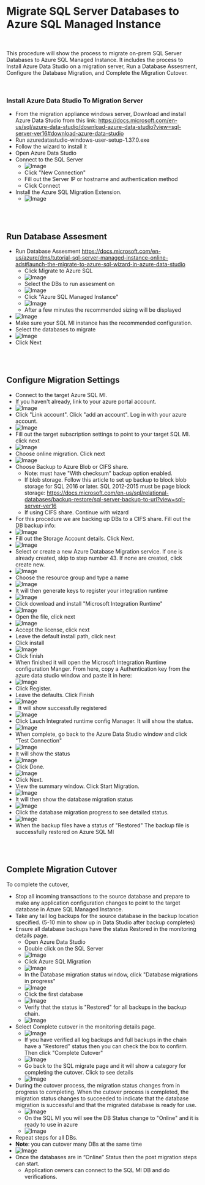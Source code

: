 ﻿# Migrate SQL Server Databases to Azure SQL Managed Instance

<br>

This procedure will show the process to migrate on-prem SQL Server Databases to Azure SQL Managed Instance. It includes the process to Install Azure Data Studio on a migration server, Run a Database Assesment, Configure the Database Migration, and Complete the Migration Cutover.

<br>

### **Install Azure Data Studio To Migration Server**

- From the migration appliance windows server, Download and install Azure Data Studio from this link: <https://docs.microsoft.com/en-us/sql/azure-data-studio/download-azure-data-studio?view=sql-server-ver16#download-azure-data-studio>
- Run azuredatastudio-windows-user-setup-1.37.0.exe
- Follow the wizard to install it
- Open Azure Data Studio 
- Connect to the SQL Server
  - ![ Image ]( docimages/sqlmimig.001.png)
  - Click "New Connection" 
  - Fill out the Server IP or hostname and authentication method
  - Click Connect
- Install the Azure SQL Migration Extension.
  - ![ Image ]( docimages/sqlmimig.002.png)

<br><br>

## **Run Database Assesment**

- Run Database Assesment <https://docs.microsoft.com/en-us/azure/dms/tutorial-sql-server-managed-instance-online-ads#launch-the-migrate-to-azure-sql-wizard-in-azure-data-studio>
  - Click Migrate to Azure SQL
  - ![ Image ]( docimages/sqlmimig.003.png)
  - Select the DBs to run assesment on
  - ![ Image ]( docimages/sqlmimig.004.png)
  - Click "Azure SQL Managed Instance"
  - ![ Image ]( docimages/sqlmimig.005.png)
  - After a few minutes the recommended sizing will be displayed 
- ![ Image ]( docimages/sqlmimig.006.png)
- Make sure your SQL MI instance has the recommended configuration.
- Select the databases to migrate
- ![ Image ]( docimages/sqlmimig.007.png)
- Click Next

<br><br>

## **Configure Migration Settings**

- Connect to the target Azure SQL MI. 
- If you haven't already, link to your azure portal account.
- ![ Image ]( docimages/sqlmimig.008.png)
- Click "Link account". Click "add an account". Log in with your azure account.
- ![ Image ]( docimages/sqlmimig.009.png)
- Fill out the target subscription settings to point to your target SQL MI. click next
- ![ Image ]( docimages/sqlmimig.010.png)
- Choose online migration. Click next
- ![ Image ]( docimages/sqlmimig.011.png)
- Choose Backup to Azure Blob or CIFS share.
  - Note: must have "With checksum" backup option enabled.
  - If blob storage. Follow this article to set up backup to block blob storage for SQL 2016 or later. SQL 2012-2015 must be page block storage: <https://docs.microsoft.com/en-us/sql/relational-databases/backup-restore/sql-server-backup-to-url?view=sql-server-ver16>
  - If using CIFS share. Continue with wizard
- For this procedure we are backing up DBs to a CIFS share. Fill out the DB backup info: 
- ![ Image ]( docimages/sqlmimig.012.png)
- Fill out the Storage Account details. Click Next.
- ![ Image ]( docimages/sqlmimig.013.png)
- Select or create a new Azure Database Migration service. If one is already created, skip to step number 43. If none are created, click create new.
- ![ Image ]( docimages/sqlmimig.014.png)
- Choose the resource group and type a name
- ![ Image ]( docimages/sqlmimig.015.png)
- It will then generate keys to register your integration runtime
- ![ Image ]( docimages/sqlmimig.016.png)
- Click download and install "Microsoft Integration Runtime" 
- ![ Image ]( docimages/sqlmimig.017.png)
- Open the file, click next
- ![ Image ]( docimages/sqlmimig.018.png)
- Accept the license, click next
- Leave the default install path, click next
- Click install
- ![ Image ]( docimages/sqlmimig.019.png)
- Click finish
- When finished it will open the Microsoft Integration Runtime configuration Manger. From here, copy a Authentication key from the azure data studio window and paste it in here:
- ![ Image ]( docimages/sqlmimig.020.png)
- Click Register.
- Leave the defaults. Click Finish
- ![ Image ]( docimages/sqlmimig.021.png)
- ` `It will show successfully registered 
- ![ Image ]( docimages/sqlmimig.022.png)
- Click Lauch Integrated runtime config Manager. It will show the status.
- ![ Image ]( docimages/sqlmimig.023.png)
- When complete, go back to the Azure Data Studio window and click "Test Connection"
- ![ Image ]( docimages/sqlmimig.024.png)
- It will show the status 
- ![ Image ]( docimages/sqlmimig.025.png)
- Click Done. 
- ![ Image ]( docimages/sqlmimig.026.png)
- Click Next.
- View the summary window. Click Start Migration.
- ![ Image ]( docimages/sqlmimig.027.png)
- It will then show the database migration status
- ![ Image ]( docimages/sqlmimig.028.png)
- Click the database migration progress to see detailed status.
- ![ Image ]( docimages/sqlmimig.029.png)
- When the backup files have a status of "Restored" The backup file is successfully restored on Azure SQL MI

<br><br>

## **Complete Migration Cutover**

To complete the cutover,

- Stop all incoming transactions to the source database and prepare to make any application configuration changes to point to the target database in Azure SQL Managed Instance.
- Take any tail log backups for the source database in the backup location specified. (5-10 min to show up in Data Studio after backup completes)
- Ensure all database backups have the status Restored in the monitoring details page.
  - Open Azure Data Studio
  - Double click on the SQL Server
  - ![ Image ]( docimages/sqlmimig.030.png)
  - Click Azure SQL Migration
  - ![ Image ]( docimages/sqlmimig.031.png)
  - In the Database migration status window, click "Database migrations in progress"
  - ![ Image ]( docimages/sqlmimig.032.png)
  - Click the first database 
  - ![ Image ]( docimages/sqlmimig.033.png)
  - Verify that the status is "Restored" for all backups in the backup chain.
  - ![ Image ]( docimages/sqlmimig.034.png)
- Select Complete cutover in the monitoring details page.
  - ![ Image ]( docimages/sqlmimig.035.png)
  - If you have verified all log backups and full backups in the chain have a "Restored" status then you can check the box to confirm. Then click "Complete Cutover"
  - ![ Image ]( docimages/sqlmimig.036.png)
  - Go back to the SQL migrate page and it will show a category for completing the cutover. Click to see details
  - ![ Image ]( docimages/sqlmimig.037.png)
- During the cutover process, the migration status changes from in progress to completing. When the cutover process is completed, the migration status changes to succeeded to indicate that the database migration is successful and that the migrated database is ready for use.
  - ![ Image ]( docimages/sqlmimig.038.png)
  - On the SQL MI you will see the DB Status change to "Online" and it is ready to use in azure
  - ![ Image ]( docimages/sqlmimig.039.png)
- Repeat steps for all DBs.
- **Note**:  you can cutover many DBs at the same time
- ![ Image ]( docimages/sqlmimig.040.png)
- Once the databases are in “Online” Status then the post migration steps can start.
  - Application owners can connect to the SQL MI DB and do verifications.

